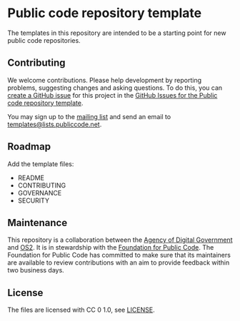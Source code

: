 <!--
SPDX-FileCopyrightText: 2023 Public code repository template authors https://github.com/public-code-templates/public-code-repository-template/blob/main/AUTHORS.md
SPDX-License-Identifier: CC0-1.0
-->

# Public code repository template

The templates in this repository are intended to be a starting point for new public code repositories.

## Contributing

We welcome contributions.
Please help development by reporting problems, suggesting changes and asking questions.
To do this, you can [create a GitHub issue](https://docs.github.com/en/issues/tracking-your-work-with-issues/creating-an-issue) for this project in the [GitHub Issues for the Public code repository template](https://github.com/public-code-templates/public-code-repository-template/issues).

You may sign up to the [mailing list](https://lists.publiccode.net/mailman/postorius/lists/templates.lists.publiccode.net/) and send an email to
[templates@lists.publiccode.net](mailto:templates@lists.publiccode.net).

## Roadmap

Add the template files:

* README
* CONTRIBUTING
* GOVERNANCE
* SECURITY

## Maintenance

This repository is a collaboration between the [Agency of Digital Government](https://github.com/diggsweden) and [OS2](https://github.com/OS2offdig).
It is in stewardship with the [Foundation for Public Code](https://github.com/publiccodenet).
The Foundation for Public Code has committed to make sure that its maintainers are available to review contributions with an aim to provide feedback within two business days.

## License

The files are licensed with CC 0 1.0, see [LICENSE](LICENSE).
